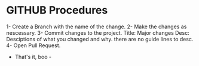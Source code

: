 # GITHUB Procedures

1- Create a Branch with the name of the change.
2- Make the changes as nescessary.
3- Commit changes to the project.
    Title: Major changes
    Desc: Desciptions of what you changed and why. there are no guide lines to desc.
4- Open Pull Request.
 - That's it, boo - 

